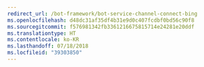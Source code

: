 ```yaml
---
redirect_url: /bot-framework/bot-service-channel-connect-bing
ms.openlocfilehash: d48dc31af35df4b31e9d0c407fcdbf0bd56c90f8
ms.sourcegitcommit: f576981342fb3361216675815714e24281e20ddf
ms.translationtype: HT
ms.contentlocale: ko-KR
ms.lasthandoff: 07/18/2018
ms.locfileid: "39303850"
---
```

